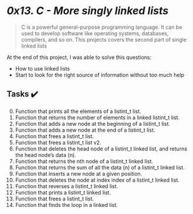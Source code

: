 # *0x13. C - More singly linked lists*

> C is a powerful general-purpose programming language. It can be used to develop software like operating systems, databases, compilers, and so on. This projects covers the second part of single linked lists

At the end of this project, I was able to solve this questions:
  
* How to use linked lists
* Start to look for the right source of information without too much help

## Tasks :heavy_check_mark:

0. Function that prints all the elements of a listint_t list.
1. Function that returns the number of elements in a linked listint_t list.
2. Function that adds a new node at the beginning of a listint_t list.
3. Function that adds a new node at the end of a listint_t list.
4. Function that frees a listint_t list.
5. Function that frees a listint_t list v2.
6. Function that deletes the head node of a listint_t linked list, and returns the head node’s data (n).
7. Function that returns the nth node of a listint_t linked list.
8. Function that returns the sum of all the data (n) of a listint_t linked list.
9. Function that inserts a new node at a given position.
10. Function that deletes the node at index index of a listint_t linked list.
11. Function that reverses a listint_t linked list.
12. Function that prints a listint_t linked list.
13. Function that frees a listint_t list.
14. Function that finds the loop in a linked list.
